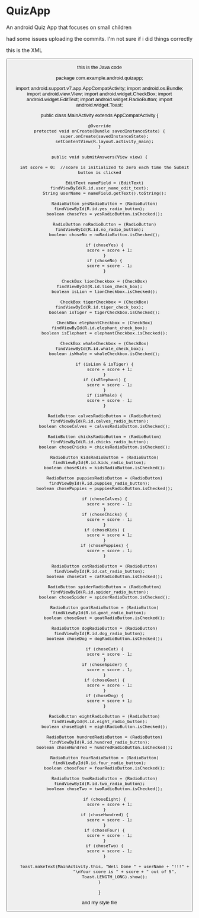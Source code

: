# QuizApp
An android Quiz App that focuses on small children



had some issues uploading the commits. I'm not sure if i did things correctly

this is the XML

<?xml version="1.0" encoding="utf-8"?>
<RelativeLayout
    xmlns:android="http://schemas.android.com/apk/res/android"
    xmlns:app="http://schemas.android.com/apk/res-auto"
    xmlns:tools="http://schemas.android.com/tools"
    android:layout_width="match_parent"
    android:layout_height="match_parent"
    tools:context=".MainActivity">
    <ImageView
        android:layout_width="match_parent"
        android:layout_height="match_parent"
        android:scaleType="centerCrop"
        android:src="@drawable/kids1" />
    <ScrollView
        android:layout_width="wrap_content"
        android:layout_height="match_parent">
        <LinearLayout
            android:layout_width="wrap_content"
            android:layout_height="match_parent"
            android:layout_marginBottom="60dp"
            android:layout_marginLeft="30dp"
            android:layout_marginRight="30dp"
            android:layout_marginTop="30dp"
            android:background="#cc263238"
            android:focusable="true"
            android:focusableInTouchMode="true"
            android:orientation="vertical">
            <TextView
                android:layout_width="wrap_content"
                android:layout_height="wrap_content"
                android:paddingBottom="16dp"
                android:text="This is a quiz app for kids"
                android:textColor="#E1E1E1"
                android:textSize="16sp" />
            <TextView
                android:layout_width="wrap_content"
                android:layout_height="wrap_content"
                android:paddingBottom="16dp"
                android:text="What is your name?"
                android:textColor="#E1E1E1"
                android:textSize="32sp" />
            <EditText
                android:id="@+id/user_name_edit_text"
                android:layout_width="match_parent"
                android:layout_height="wrap_content"
                android:layout_marginBottom="16dp"
                android:hint="Click me and type your name :)"
                android:inputType="textCapWords"
                android:textColorHint="#E1E1E1" />
            <TextView
                android:layout_width="wrap_content"
                android:layout_height="wrap_content"
                android:paddingBottom="16dp"
                android:text="Question 1:   Are butterflies insects?"
                android:textColor="#E1E1E1"
                android:textSize="32sp" />
            <RadioGroup
                android:layout_width="wrap_content"
                android:layout_height="wrap_content"
                android:layout_marginBottom="16dp"
                android:orientation="vertical">
                <RadioButton
                    android:id="@+id/yes_radio_button"
                    android:layout_width="wrap_content"
                    android:layout_height="wrap_content"
                    android:paddingLeft="16dp"
                    android:text="YES"
                    android:textAppearance="?android:textAppearanceMedium"
                    android:textColor="#E1E1E1" />
                <RadioButton
                    android:id="@+id/no_radio_button"
                    android:layout_width="wrap_content"
                    android:layout_height="wrap_content"
                    android:paddingLeft="16dp"
                    android:text="NO"
                    android:textAppearance="?android:textAppearanceMedium"
                    android:textColor="#E1E1E1" />
            </RadioGroup>
            <TextView
                android:layout_width="wrap_content"
                android:layout_height="wrap_content"
                android:paddingBottom="16dp"
                android:text="Question 2:   Which of the following animals are cats?"
                android:textColor="#E1E1E1"
                android:textSize="32sp" />
            <GridLayout
                android:layout_width="wrap_content"
                android:layout_height="wrap_content"
                android:layout_marginBottom="16dp"
                android:columnCount="2"
                android:rowCount="2">
                <CheckBox
                    android:id="@+id/lion_check_box"
                    android:layout_width="wrap_content"
                    android:layout_height="wrap_content"
                    android:paddingLeft="24dp"
                    android:text="Lion"
                    android:textColor="#E1E1E1"
                    android:textSize="16sp" />
                <CheckBox
                    android:id="@+id/tiger_check_box"
                    android:layout_width="wrap_content"
                    android:layout_height="wrap_content"
                    android:paddingLeft="24dp"
                    android:text="Tiger"
                    android:textColor="#E1E1E1"
                    android:textSize="16sp" />
                <CheckBox
                    android:id="@+id/elephant_check_box"
                    android:layout_width="wrap_content"
                    android:layout_height="wrap_content"
                    android:paddingLeft="24dp"
                    android:text="Elephant"
                    android:textColor="#E1E1E1"
                    android:textSize="16sp" />
                <CheckBox
                    android:id="@+id/whale_check_box"
                    android:layout_width="wrap_content"
                    android:layout_height="wrap_content"
                    android:paddingLeft="24dp"
                    android:text="Whale"
                    android:textColor="#E1E1E1"
                    android:textSize="16sp" />
            </GridLayout>
            <TextView
                android:layout_width="wrap_content"
                android:layout_height="wrap_content"
                android:paddingBottom="16dp"
                android:text="Question 3:   What are baby goats called?"
                android:textColor="#E1E1E1"
                android:textSize="32sp" />
            <RadioGroup
                android:layout_width="wrap_content"
                android:layout_height="wrap_content"
                android:layout_marginBottom="16dp"
                android:orientation="vertical">
                <RadioButton
                    android:id="@+id/calves_radio_button"
                    android:layout_width="wrap_content"
                    android:layout_height="wrap_content"
                    android:paddingLeft="16dp"
                    android:text="Calves"
                    android:textAppearance="?android:textAppearanceMedium"
                    android:textColor="#E1E1E1" />
                <RadioButton
                    android:id="@+id/chicks_radio_button"
                    android:layout_width="wrap_content"
                    android:layout_height="wrap_content"
                    android:paddingLeft="16dp"
                    android:text="Chicks"
                    android:textAppearance="?android:textAppearanceMedium"
                    android:textColor="#E1E1E1" />
                <RadioButton
                    android:id="@+id/kids_radio_button"
                    android:layout_width="wrap_content"
                    android:layout_height="wrap_content"
                    android:paddingLeft="16dp"
                    android:text="Kids"
                    android:textAppearance="?android:textAppearanceMedium"
                    android:textColor="#E1E1E1" />
                <RadioButton
                    android:id="@+id/puppies_radio_button"
                    android:layout_width="wrap_content"
                    android:layout_height="wrap_content"
                    android:paddingLeft="16dp"
                    android:text="Puppies"
                    android:textAppearance="?android:textAppearanceMedium"
                    android:textColor="#E1E1E1" />
            </RadioGroup>
            <TextView
                android:layout_width="wrap_content"
                android:layout_height="wrap_content"
                android:paddingBottom="16dp"
                android:text="Question 4:   Which one of the following animals BARK?"
                android:textColor="#E1E1E1"
                android:textSize="32sp" />
            <RadioGroup
                android:layout_width="wrap_content"
                android:layout_height="wrap_content"
                android:layout_marginBottom="16dp"
                android:orientation="vertical"
                android:textColor="#E1E1E1">
                <RadioButton
                    android:id="@+id/cat_radio_button"
                    android:layout_width="wrap_content"
                    android:layout_height="wrap_content"
                    android:paddingLeft="16dp"
                    android:text="Cat"
                    android:textAppearance="?android:textAppearanceMedium"
                    android:textColor="#E1E1E1" />
                <RadioButton
                    android:id="@+id/spider_radio_button"
                    android:layout_width="wrap_content"
                    android:layout_height="wrap_content"
                    android:paddingLeft="16dp"
                    android:text="Spider"
                    android:textAppearance="?android:textAppearanceMedium"
                    android:textColor="#E1E1E1" />
                <RadioButton
                    android:id="@+id/goat_radio_button"
                    android:layout_width="wrap_content"
                    android:layout_height="wrap_content"
                    android:paddingLeft="16dp"
                    android:text="Goat (Messi or Ronaldo)"
                    android:textAppearance="?android:textAppearanceMedium"
                    android:textColor="#E1E1E1" />
                <RadioButton
                    android:id="@+id/dog_radio_button"
                    android:layout_width="wrap_content"
                    android:layout_height="wrap_content"
                    android:paddingLeft="16dp"
                    android:text="Dog"
                    android:textAppearance="?android:textAppearanceMedium"
                    android:textColor="#E1E1E1" />
            </RadioGroup>
            <TextView
                android:layout_width="wrap_content"
                android:layout_height="wrap_content"
                android:paddingBottom="16dp"
                android:text="Question 5:   How many legs does a spider have?"
                android:textColor="#E1E1E1"
                android:textSize="32sp" />
            <RadioGroup
                android:layout_width="wrap_content"
                android:layout_height="wrap_content"
                android:layout_marginBottom="16dp"
                android:orientation="vertical"
                android:textColor="#E1E1E1">
                <RadioButton
                    android:id="@+id/eight_radio_button"
                    android:layout_width="wrap_content"
                    android:layout_height="wrap_content"
                    android:paddingLeft="16dp"
                    android:text="8"
                    android:textAppearance="?android:textAppearanceMedium"
                    android:textColor="#E1E1E1" />
                <RadioButton
                    android:id="@+id/hundred_radio_button"
                    android:layout_width="wrap_content"
                    android:layout_height="wrap_content"
                    android:paddingLeft="16dp"
                    android:text="100"
                    android:textAppearance="?android:textAppearanceMedium"
                    android:textColor="#E1E1E1" />
                <RadioButton
                    android:id="@+id/four_radio_button"
                    android:layout_width="wrap_content"
                    android:layout_height="wrap_content"
                    android:paddingLeft="16dp"
                    android:text="4"
                    android:textAppearance="?android:textAppearanceMedium"
                    android:textColor="#E1E1E1" />
                <RadioButton
                    android:id="@+id/two_radio_button"
                    android:layout_width="wrap_content"
                    android:layout_height="wrap_content"
                    android:paddingLeft="16dp"
                    android:text="2"
                    android:textAppearance="?android:textAppearanceMedium"
                    android:textColor="#E1E1E1" />
            </RadioGroup>
            <TextView
                android:layout_width="wrap_content"
                android:layout_height="wrap_content"
                android:paddingBottom="16dp"
                android:paddingLeft="8dp"
                android:text="When you are done answering the questions, please click on SUBMIT"
                android:textColor="#E1E1E1"
                android:textSize="16sp" />
        </LinearLayout>
    </ScrollView>
    <Button
        android:layout_width="wrap_content"
        android:layout_height="wrap_content"
        android:layout_alignParentBottom="true"
        android:layout_centerHorizontal="true"
        android:layout_marginBottom="16dp"
        android:onClick="submitAnswers"
        android:text="SUBMIT"
        android:textStyle="bold" />
</RelativeLayout>



this is the Java code

package com.example.android.quizapp;

import android.support.v7.app.AppCompatActivity;
import android.os.Bundle;
import android.view.View;
import android.widget.CheckBox;
import android.widget.EditText;
import android.widget.RadioButton;
import android.widget.Toast;

public class MainActivity extends AppCompatActivity {


    @Override
    protected void onCreate(Bundle savedInstanceState) {
        super.onCreate(savedInstanceState);
        setContentView(R.layout.activity_main);
    }

    public void submitAnswers(View view) {

        int score = 0;  //score is initialized to zero each time the Submit button is clicked

        EditText nameField = (EditText) findViewById(R.id.user_name_edit_text);
        String userName = nameField.getText().toString();

        RadioButton yesRadioButton = (RadioButton) findViewById(R.id.yes_radio_button);
        boolean choseYes = yesRadioButton.isChecked();

        RadioButton noRadioButton = (RadioButton) findViewById(R.id.no_radio_button);
        boolean choseNo = noRadioButton.isChecked();

        if (choseYes) {
            score = score + 1;
        }
        if (choseNo) {
            score = score - 1;
        }

        CheckBox lionCheckbox = (CheckBox) findViewById(R.id.lion_check_box);
        boolean isLion = lionCheckbox.isChecked();

        CheckBox tigerCheckbox = (CheckBox) findViewById(R.id.tiger_check_box);
        boolean isTiger = tigerCheckbox.isChecked();

        CheckBox elephantCheckbox = (CheckBox) findViewById(R.id.elephant_check_box);
        boolean isElephant = elephantCheckbox.isChecked();

        CheckBox whaleCheckbox = (CheckBox) findViewById(R.id.whale_check_box);
        boolean isWhale = whaleCheckbox.isChecked();

        if (isLion & isTiger) {
            score = score + 1;
        }
        if (isElephant) {
            score = score - 1;
        }
        if (isWhale) {
            score = score - 1;
        }

        RadioButton calvesRadioButton = (RadioButton) findViewById(R.id.calves_radio_button);
        boolean choseCalves = calvesRadioButton.isChecked();

        RadioButton chicksRadioButton = (RadioButton) findViewById(R.id.chicks_radio_button);
        boolean choseChicks = chicksRadioButton.isChecked();

        RadioButton kidsRadioButton = (RadioButton) findViewById(R.id.kids_radio_button);
        boolean choseKids = kidsRadioButton.isChecked();

        RadioButton puppiesRadioButton = (RadioButton) findViewById(R.id.puppies_radio_button);
        boolean chosePuppies = puppiesRadioButton.isChecked();

        if (choseCalves) {
            score = score - 1;
        }
        if (choseChicks) {
            score = score - 1;
        }
        if (choseKids) {
            score = score + 1;
        }
        if (chosePuppies) {
            score = score - 1;
        }

        RadioButton catRadioButton = (RadioButton) findViewById(R.id.cat_radio_button);
        boolean choseCat = catRadioButton.isChecked();

        RadioButton spiderRadioButton = (RadioButton) findViewById(R.id.spider_radio_button);
        boolean choseSpider = spiderRadioButton.isChecked();

        RadioButton goatRadioButton = (RadioButton) findViewById(R.id.goat_radio_button);
        boolean choseGoat = goatRadioButton.isChecked();

        RadioButton dogRadioButton = (RadioButton) findViewById(R.id.dog_radio_button);
        boolean choseDog = dogRadioButton.isChecked();

        if (choseCat) {
            score = score - 1;
        }
        if (choseSpider) {
            score = score - 1;
        }
        if (choseGoat) {
            score = score - 1;
        }
        if (choseDog) {
            score = score + 1;
        }

        RadioButton eightRadioButton = (RadioButton) findViewById(R.id.eight_radio_button);
        boolean choseEight = eightRadioButton.isChecked();

        RadioButton hundredRadioButton = (RadioButton) findViewById(R.id.hundred_radio_button);
        boolean choseHundred = hundredRadioButton.isChecked();

        RadioButton fourRadioButton = (RadioButton) findViewById(R.id.four_radio_button);
        boolean choseFour = fourRadioButton.isChecked();

        RadioButton twoRadioButton = (RadioButton) findViewById(R.id.two_radio_button);
        boolean choseTwo = twoRadioButton.isChecked();

        if (choseEight) {
            score = score + 1;
        }
        if (choseHundred) {
            score = score - 1;
        }
        if (choseFour) {
            score = score - 1;
        }
        if (choseTwo) {
            score = score - 1;
        }

        Toast.makeText(MainActivity.this, "Well Done " + userName + "!!!" +
                        "\nYour score is " + score + " out of 5",
                Toast.LENGTH_LONG).show();
    }
}



and my style file

<resources>
    <style
        name="AppTheme" parent="Theme.AppCompat.Light.DarkActionBar">
        <item name="colorPrimary">@color/colorPrimary</item>
        <item name="colorPrimaryDark">@color/colorPrimaryDark</item>
        <item name="colorAccent">#d50000</item>
        <item name="colorButtonNormal">#d50000</item>
        <item name="android:textColorPrimary">#E1E1E1</item>
    </style>
</resources>
